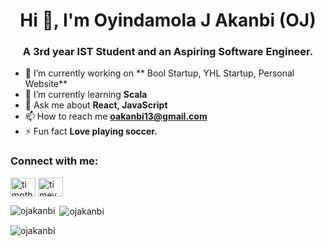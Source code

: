 

<h1 align="center">Hi 👋, I'm Oyindamola J Akanbi (OJ)</h1>
<h3 align="center">A 3rd year IST Student and an Aspiring Software Engineer.</h3>

- 🔭 I’m currently working on ** Bool Startup, YHL Startup, Personal Website**
- 🌱 I’m currently learning **Scala**
- 💬 Ask me about **React, JavaScript**
- 📫 How to reach me **oakanbi13@gmail.com**
- ⚡ Fun fact **Love playing soccer.**

<h3 align="left">Connect with me:</h3>
<p align="left">
<a href="https://linkedin.com/in/ojakanbi" target="blank"><img align="center" src="https://raw.githubusercontent.com/rahuldkjain/github-profile-readme-generator/master/src/images/icons/Social/linked-in-alt.svg" alt="timothy-alexander-b320a7242" height="30" width="40" /></a>
<a href="https://ojakanbi-ojakanbi.vercel.app/" target="blank"><img align="center" src="https://raw.githubusercontent.com/rahuldkjain/github-profile-readme-generator/master/src/images/icons/Social/github.svg" alt="timey47" height="30" width="40" /></a>
</p>


<p><img align="left" src="https://github-readme-stats.vercel.app/api/top-langs?username=ojakanbi&show_icons=true&locale=en&layout=compact" alt="ojakanbi" /></p>

<p>&nbsp;<img align="center" src="https://github-readme-stats.vercel.app/api?username=ojakanbi&show_icons=true&locale=en" alt="ojakanbi" /></p>

<p><img align="center" src="https://github-readme-streak-stats.herokuapp.com/?user=ojakanbi&" alt="ojakanbi" /></p>
